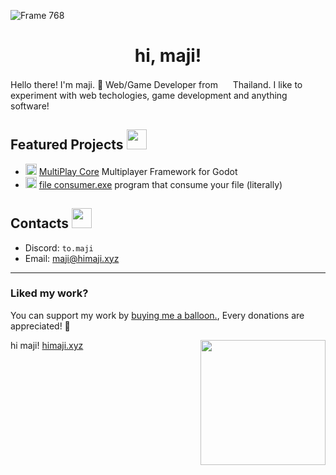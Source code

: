 ![Frame 768](https://github.com/maji-git/maji-git/assets/150906506/853eb226-c99c-4ec0-ab5f-9239dcab80dc)

<h1 align="center">hi, maji!</h1>

Hello there! I'm maji. 👋 Web/Game Developer from <img src="https://github.com/maji-git/maji-git/assets/150906506/f5175bba-1e20-48f5-bade-cfd8fa97e96d" height="16"> Thailand. I like to experiment with web techologies, game development and anything software!

## Featured Projects <img src="https://github.com/maji-git/maji-git/assets/150906506/cbf2b79c-3626-4a76-8158-34d99c762d12" height="32">

- <img src="https://github.com/maji-git/maji-git/assets/150906506/24d6917d-d9ec-425f-8322-d0d14c9dab99" height="18"> [MultiPlay Core](https://github.com/maji-git/multiplay-core) Multiplayer Framework for Godot
- <img src="https://github.com/maji-git/maji-git/assets/150906506/6b2ba704-1f15-4d5f-a2e8-6a106ed3bacc" height="18"> [file consumer.exe](https://github.com/maji-git/file-eater) program that consume your file (literally)

## Contacts <img src="https://github.com/maji-git/maji-git/assets/150906506/6cdc0ecb-7ea2-4007-ae6b-993dae705c1a" height="32">

- Discord: `to.maji`
- Email: maji@himaji.xyz

<hr>

<div>
<h3>Liked my work?</h3>
<p>You can support my work by <a href="https://studio.buymeacoffee.com/dashboard">buying me a balloon.</a>, Every donations are appreciated! 💖</p>

<img src="https://github.com/maji-git/maji-git/assets/150906506/283596cf-bcae-4877-ad8e-842a90546979" height="200" align="right">

hi maji! [himaji.xyz](https://himaji.xyz/)

</div>
